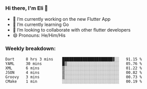 ### Hi there, I'm Eli 👋
- 🔭 I’m currently working on the new Flutter App
- 🌱 I’m currently learning Go
- 🦄 I’m looking to collaborate with other flutter developers
- 😄 Pronouns: He/Him/His

### Weekly breakdown:
<!--START_SECTION:waka-->

```text
Dart     8 hrs 3 mins    ██████████████████████▓░░   91.15 %
YAML     30 mins         █▒░░░░░░░░░░░░░░░░░░░░░░░   05.76 %
XML      6 mins          ▒░░░░░░░░░░░░░░░░░░░░░░░░   01.22 %
JSON     4 mins          ▒░░░░░░░░░░░░░░░░░░░░░░░░   00.82 %
Groovy   3 mins          ▒░░░░░░░░░░░░░░░░░░░░░░░░   00.73 %
CMake    1 min           ░░░░░░░░░░░░░░░░░░░░░░░░░   00.19 %
```

<!--END_SECTION:waka-->
